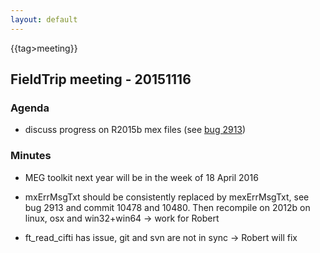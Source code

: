 ```yaml
---
layout: default
---
```


{{tag>meeting}}

## FieldTrip meeting - 20151116

### Agenda

*  discuss progress on R2015b mex files (see [bug 2913](http://bugzilla.fieldtriptoolbox.org/show_bug.cgi?id=2913))

### Minutes

*  MEG toolkit next year will be in the week of 18 April 2016

*  mxErrMsgTxt should be consistently replaced by mexErrMsgTxt, see bug 2913 and commit 10478 and 10480. Then recompile on 2012b on linux, osx and win32+win64 -> work for Robert

*  ft_read_cifti has issue, git and svn are not in sync -> Robert will fix
